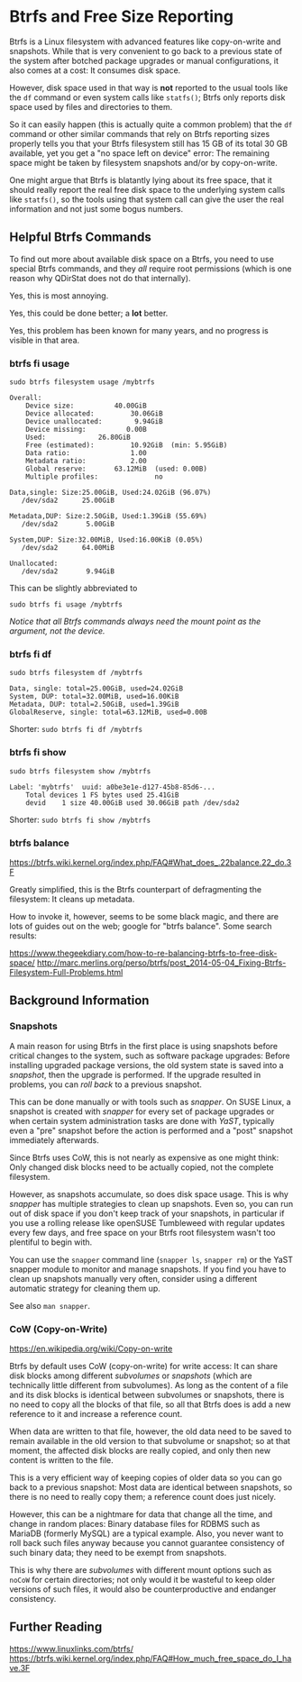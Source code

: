 # Btrfs and Free Size Reporting

Btrfs is a Linux filesystem with advanced features like copy-on-write and
snapshots. While that is very convenient to go back to a previous state of the
system after botched package upgrades or manual configurations, it also comes
at a cost: It consumes disk space.

However, disk space used in that way is **not** reported to the usual tools
like the `df` command or even system calls like `statfs()`; Btrfs only reports
disk space used by files and directories to them.

So it can easily happen (this is actually quite a common problem) that the `df`
command or other similar commands that rely on Btrfs reporting sizes properly
tells you that your Btrfs filesystem still has 15 GB of its total 30 GB
available, yet you get a "no space left on device" error: The remaining space
might be taken by filesystem snapshots and/or by copy-on-write.

One might argue that Btrfs is blatantly lying about its free space, that it
should really report the real free disk space to the underlying system calls
like `statfs()`, so the tools using that system call can give the user the real
information and not just some bogus numbers.


## Helpful Btrfs Commands

To find out more about available disk space on a Btrfs, you need to use special
Btrfs commands, and they _all_ require root permissions (which is one reason
why QDirStat does not do that internally).

Yes, this is most annoying.

Yes, this could be done better; a **lot** better.

Yes, this problem has been known for many years, and no progress is visible in
that area.


### btrfs fi usage

```
sudo btrfs filesystem usage /mybtrfs

Overall:
    Device size:		  40.00GiB
    Device allocated:		  30.06GiB
    Device unallocated:		   9.94GiB
    Device missing:		     0.00B
    Used:			  26.80GiB
    Free (estimated):		  10.92GiB	(min: 5.95GiB)
    Data ratio:			      1.00
    Metadata ratio:		      2.00
    Global reserve:		  63.12MiB	(used: 0.00B)
    Multiple profiles:		        no

Data,single: Size:25.00GiB, Used:24.02GiB (96.07%)
   /dev/sda2	  25.00GiB

Metadata,DUP: Size:2.50GiB, Used:1.39GiB (55.69%)
   /dev/sda2	   5.00GiB

System,DUP: Size:32.00MiB, Used:16.00KiB (0.05%)
   /dev/sda2	  64.00MiB

Unallocated:
   /dev/sda2	   9.94GiB

```

This can be slightly abbreviated to

```
sudo btrfs fi usage /mybtrfs
```

_Notice that all Btrfs commands always need the mount point as the argument, not the device._


### btrfs fi df

```
sudo btrfs filesystem df /mybtrfs

Data, single: total=25.00GiB, used=24.02GiB
System, DUP: total=32.00MiB, used=16.00KiB
Metadata, DUP: total=2.50GiB, used=1.39GiB
GlobalReserve, single: total=63.12MiB, used=0.00B
```

Shorter: `sudo btrfs fi df /mybtrfs`


### btrfs fi show

```
sudo btrfs filesystem show /mybtrfs

Label: 'mybtrfs'  uuid: a0be3e1e-d127-45b8-85d6-...
	Total devices 1 FS bytes used 25.41GiB
	devid    1 size 40.00GiB used 30.06GiB path /dev/sda2
```

Shorter: `sudo btrfs fi show /mybtrfs`


### btrfs balance

https://btrfs.wiki.kernel.org/index.php/FAQ#What_does_.22balance.22_do.3F

Greatly simplified, this is the Btrfs counterpart of defragmenting the
filesystem: It cleans up metadata.

How to invoke it, however, seems to be some black magic, and there are lots of
guides out on the web; google for "btrfs balance". Some search results:

https://www.thegeekdiary.com/how-to-re-balancing-btrfs-to-free-disk-space/
http://marc.merlins.org/perso/btrfs/post_2014-05-04_Fixing-Btrfs-Filesystem-Full-Problems.html


## Background Information


### Snapshots

A main reason for using Btrfs in the first place is using snapshots before
critical changes to the system, such as software package upgrades: Before
installing upgraded package versions, the old system state is saved into a
_snapshot_, then the upgrade is performed. If the upgrade resulted in problems,
you can _roll back_ to a previous snapshot.

This can be done manually or with tools such as _snapper_. On SUSE Linux, a
snapshot is created with _snapper_ for every set of package upgrades or when
certain system administration tasks are done with _YaST_, typically even a
"pre" snapshot before the action is performed and a "post" snapshot immediately
afterwards.

Since Btrfs uses CoW, this is not nearly as expensive as one might think: Only
changed disk blocks need to be actually copied, not the complete filesystem.

However, as snapshots accumulate, so does disk space usage. This is why
_snapper_ has multiple strategies to clean up snapshots. Even so, you can run
out of disk space if you don't keep track of your snapshots, in particular if
you use a rolling release like openSUSE Tumbleweed with regular updates every
few days, and free space on your Btrfs root filesystem wasn't too plentiful to
begin with.

You can use the `snapper` command line (`snapper ls`, `snapper rm`) or the YaST
snapper module to monitor and manage snapshots. If you find you have to clean
up snapshots manually very often, consider using a different automatic strategy
for cleaning them up.

See also `man snapper`.


### CoW (Copy-on-Write)

https://en.wikipedia.org/wiki/Copy-on-write

Btrfs by default uses CoW (copy-on-write) for write access: It can share disk
blocks among different _subvolumes_ or _snapshots_ (which are technically
little different from subvolumes). As long as the content of a file and its
disk blocks is identical between subvolumes or snapshots, there is no need to
copy all the blocks of that file, so all that Btrfs does is add a new reference
to it and increase a reference count.

When data are written to that file, however, the old data need to be saved to
remain available in the old version to that subvolume or snapshot; so at that
moment, the affected disk blocks are really copied, and only then new content
is written to the file.

This is a very efficient way of keeping copies of older data so you can go back
to a previous snapshot: Most data are identical between snapshots, so there is
no need to really copy them; a reference count does just nicely.

However, this can be a nightmare for data that change all the time, and change
in random places: Binary database files for RDBMS such as MariaDB (formerly
MySQL) are a typical example. Also, you never want to roll back such files
anyway because you cannot guarantee consistency of such binary data; they need
to be exempt from snapshots.

This is why there are _subvolumes_ with different mount options such as `noCoW`
for certain directories; not only would it be wasteful to keep older versions
of such files, it would also be counterproductive and endanger consistency.


## Further Reading

https://www.linuxlinks.com/btrfs/
https://btrfs.wiki.kernel.org/index.php/FAQ#How_much_free_space_do_I_have.3F
